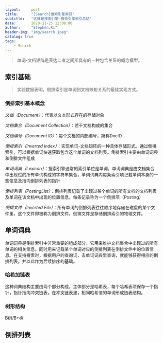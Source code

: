 ```yaml
---
layout:     post
title:      "[Search]搜索引擎索引"
subtitle:   "这就是搜索引擎-搜索引擎索引总结"
date:       2020-11-25 12:00:00
author:     "Stephen.Ri"
header-img: "img/search.jpeg"
catalog: true
tags:
    - Search
--- 
```


> 单词-文档矩阵是表达二者之间所具有的一种包含关系的概念模型。

## 索引基础

> 实验数据表明，倒排索引是单词到文档映射关系的最佳实现方式。


### 倒排索引基本概念

*文档（Document）*：代表以文本形式存在的存储对象

*文档集合（Document Collection）*：若干文档构成的集合

*文档编号（Document ID）*：每个文档的内部编号，简称DocID

*倒排索引（Inverted Index）*：实现单词-文档矩阵的一种具体存储形式。通过倒排索引，可以根据单词快速获取包含这个单词的文档列表。倒排索引主要由单词词典和倒排文件组成

*单词词典（Lexicon）*：搜索引擎通常的索引单位是单词，单词词典是由文档集合中出现过的所有单词构成的字符串集合，单词词典内每条索引项记载单词本身的一些信息及指向倒排列表的指针

*倒排列表（PostingList）*：倒排列表记载了出现过某个单词的所有文档的文档列表及单词在该文档中出现的位置信息，每条记录称为一个倒排项（Posting）

*倒排文件（Inverted File）*：所有单词的倒排列表往往顺序地存储在磁盘的某个文件里，这个文件即被称为倒排文件，倒排文件是存储倒排索引的物理文件。

## 单词词典

单词词典是倒排索引中非常重要的组成部分，它用来维护文档集合中出现过的所有单词的相关信息，同时用来记载某个单词对应的倒排列表在倒排文件中的位置信息。在支持搜索时，根据用户的查询词，去单词词典里查询，就能够获得相应的倒排列表，并以此作为后续排序的基础。

### 哈希加链表

这种词典结构主要由两个部分构成，主体部分是哈希表，每个哈希表项保存一个指针，指针指向冲突链表，在冲突链表里，相同哈希值的单词形成链表结构。

### 树形结构

B树/B+树

## 倒排列表

